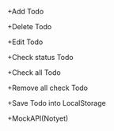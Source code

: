 
+Add Todo

+Delete Todo

+Edit Todo

+Check status Todo

+Check all Todo

+Remove all check Todo

+Save Todo into LocalStorage

+MockAPI(Notyet)
